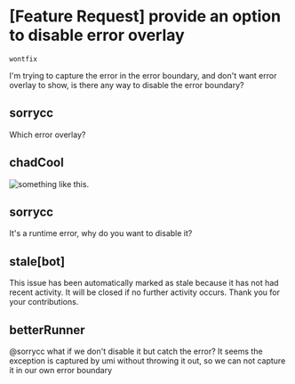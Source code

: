 # [Feature Request] provide an option to disable error overlay

`wontfix`

I'm trying to capture the error in the error boundary, and don't want error overlay to show, is there any way to disable the error boundary?

## sorrycc

Which error overlay?

## chadCool

![something like this.](https://user-images.githubusercontent.com/46188956/57498092-06f50200-730d-11e9-9c4e-2ab8c3cedc99.png)

## sorrycc

It's a runtime error, why do you want to disable it?

## stale[bot]

This issue has been automatically marked as stale because it has not had recent activity. It will be closed if no further activity occurs. Thank you for your contributions.

## betterRunner

@sorrycc what if we don't disable it but catch the error? It seems the exception is captured by umi without throwing it out, so we can not capture it in our own error boundary
